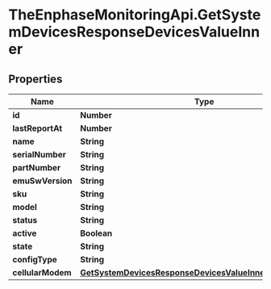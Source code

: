 # TheEnphaseMonitoringApi.GetSystemDevicesResponseDevicesValueInner

## Properties

Name | Type | Description | Notes
------------ | ------------- | ------------- | -------------
**id** | **Number** |  | [optional] 
**lastReportAt** | **Number** |  | [optional] 
**name** | **String** |  | [optional] 
**serialNumber** | **String** |  | [optional] 
**partNumber** | **String** |  | [optional] 
**emuSwVersion** | **String** |  | [optional] 
**sku** | **String** |  | [optional] 
**model** | **String** |  | [optional] 
**status** | **String** |  | [optional] 
**active** | **Boolean** |  | [optional] 
**state** | **String** |  | [optional] 
**configType** | **String** |  | [optional] 
**cellularModem** | [**GetSystemDevicesResponseDevicesValueInnerCellularModem**](GetSystemDevicesResponseDevicesValueInnerCellularModem.md) |  | [optional] 


